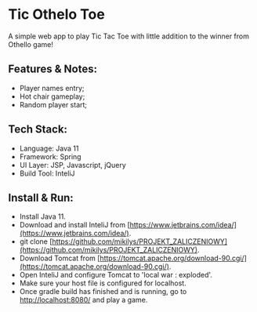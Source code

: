 # Tic Othelo Toe

A simple web app to play Tic Tac Toe with little addition to the winner from Othello game!

## Features & Notes:
* Player names entry;
* Hot chair gameplay;
* Random player start;

## Tech Stack:
* Language: Java 11
* Framework: Spring
* UI Layer: JSP, Javascript, jQuery
* Build Tool: InteliJ

## Install & Run:
* Install Java 11.
* Download and install InteliJ from [https://www.jetbrains.com/idea/](https://www.jetbrains.com/idea/).
* git clone [https://github.com/mikilys/PROJEKT_ZALICZENIOWY](https://github.com/mikilys/PROJEKT_ZALICZENIOWY).
* Download Tomcat from [https://tomcat.apache.org/download-90.cgi/](https://tomcat.apache.org/download-90.cgi/).
* Open InteliJ and configure Tomcat to 'local war : exploded'.
* Make sure your host file is configured for localhost.
* Once gradle build has finished and is running, go to [http://localhost:8080/](http://localhost:8080/) and play a game.